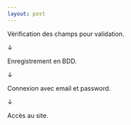 ```yaml
---
layout: post
---
```


Vérification des champs pour validation.

&darr;

Enregistrement en BDD.

&darr;

Connexion avec email et password.

&darr;

Accès au site.